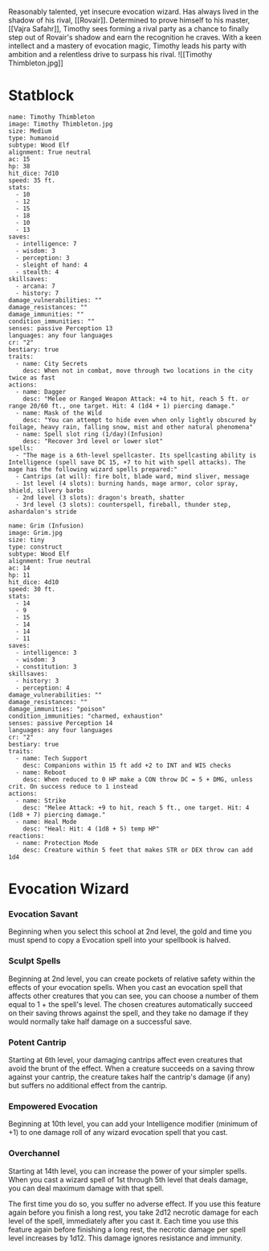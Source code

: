 Reasonably talented, yet insecure evocation wizard. Has always lived in the shadow of his rival, [[Rovair]]. Determined to prove himself to his master, [[Vajra Safahr]], Timothy sees forming a rival party as a chance to finally step out of Rovair's shadow and earn the recognition he craves. With a keen intellect and a mastery of evocation magic, Timothy leads his party with ambition and a relentless drive to surpass his rival.
![[Timothy Thimbleton.jpg]]
# Statblock
```statblock
name: Timothy Thimbleton
image: Timothy Thimbleton.jpg
size: Medium
type: humanoid
subtype: Wood Elf
alignment: True neutral
ac: 15
hp: 38
hit_dice: 7d10
speed: 35 ft.
stats:
  - 10
  - 12
  - 15
  - 18
  - 10
  - 13
saves:
  - intelligence: 7
  - wisdom: 3
  - perception: 3
  - sleight of hand: 4
  - stealth: 4
skillsaves:
  - arcana: 7
  - history: 7
damage_vulnerabilities: ""
damage_resistances: ""
damage_immunities: ""
condition_immunities: ""
senses: passive Perception 13
languages: any four languages
cr: "2"
bestiary: true
traits:
  - name: City Secrets
    desc: When not in combat, move through two locations in the city twice as fast
actions:
  - name: Dagger
    desc: "Melee or Ranged Weapon Attack: +4 to hit, reach 5 ft. or range 20/60 ft., one target. Hit: 4 (1d4 + 1) piercing damage."
  - name: Mask of the Wild
    desc: "You can attempt to hide even when only lightly obscured by foilage, heavy rain, falling snow, mist and other natural phenomena"
  - name: Spell slot ring (1/day)(Infusion)
    desc: "Recover 3rd level or lower slot"
spells:
  - "The mage is a 6th-level spellcaster. Its spellcasting ability is Intelligence (spell save DC 15, +7 to hit with spell attacks). The mage has the following wizard spells prepared:"
  - Cantrips (at will): fire bolt, blade ward, mind sliver, message
  - 1st level (4 slots): burning hands, mage armor, color spray, shield, silvery barbs
  - 2nd level (3 slots): dragon's breath, shatter
  - 3rd level (3 slots): counterspell, fireball, thunder step, ashardalon's stride
```

```statblock
name: Grim (Infusion)
image: Grim.jpg
size: tiny
type: construct
subtype: Wood Elf
alignment: True neutral
ac: 14
hp: 11
hit_dice: 4d10
speed: 30 ft.
stats:
  - 14
  - 9
  - 15
  - 14
  - 14
  - 11
saves:
  - intelligence: 3
  - wisdom: 3
  - constitution: 3
skillsaves:
  - history: 3
  - perception: 4
damage_vulnerabilities: ""
damage_resistances: ""
damage_immunities: "poison"
condition_immunities: "charmed, exhaustion"
senses: passive Perception 14
languages: any four languages
cr: "2"
bestiary: true
traits:
  - name: Tech Support
    desc: Companions within 15 ft add +2 to INT and WIS checks
  - name: Reboot
    desc: When reduced to 0 HP make a CON throw DC = 5 + DMG, unless crit. On success reduce to 1 instead
actions:
  - name: Strike
    desc: "Melee Attack: +9 to hit, reach 5 ft., one target. Hit: 4 (1d8 + 7) piercing damage."
  - name: Heal Mode
    desc: "Heal: Hit: 4 (1d8 + 5) temp HP"
reactions:
  - name: Protection Mode
    desc: Creature within 5 feet that makes STR or DEX throw can add 1d4
```
# Evocation Wizard
### Evocation Savant

Beginning when you select this school at 2nd level, the gold and time you must spend to copy a Evocation spell into your spellbook is halved.

### Sculpt Spells

Beginning at 2nd level, you can create pockets of relative safety within the effects of your evocation spells. When you cast an evocation spell that affects other creatures that you can see, you can choose a number of them equal to 1 + the spell's level. The chosen creatures automatically succeed on their saving throws against the spell, and they take no damage if they would normally take half damage on a successful save.

### Potent Cantrip

Starting at 6th level, your damaging cantrips affect even creatures that avoid the brunt of the effect. When a creature succeeds on a saving throw against your cantrip, the creature takes half the cantrip's damage (if any) but suffers no additional effect from the cantrip.

### Empowered Evocation

Beginning at 10th level, you can add your Intelligence modifier (minimum of +1) to one damage roll of any wizard evocation spell that you cast.

### Overchannel

Starting at 14th level, you can increase the power of your simpler spells. When you cast a wizard spell of 1st through 5th level that deals damage, you can deal maximum damage with that spell.

The first time you do so, you suffer no adverse effect. If you use this feature again before you finish a long rest, you take 2d12 necrotic damage for each level of the spell, immediately after you cast it. Each time you use this feature again before finishing a long rest, the necrotic damage per spell level increases by 1d12. This damage ignores resistance and immunity.